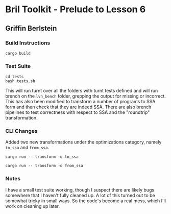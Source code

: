 # Bril Toolkit - Prelude to Lesson 6
## Griffin Berlstein

### Build Instructions

```
cargo build
```

### Test Suite
```
cd tests
bash tests.sh
```

This will run turnt over all the folders with turnt tests defined and will run
brench on the `lvn_bench` folder, grepping the output for missing or incorrect. This has also been modified to transform a number of programs to SSA form and then check that they are indeed SSA. There are also brench pipelines to test correctness with respect to SSA and the "roundtrip" transformation.

### CLI Changes

Added two new transformations under the optimizations category, namely
`to_ssa` and `from_ssa`.

```
cargo run -- transform -o to_ssa
```

```
cargo run -- transform -o from_ssa
```

### Notes
I have a small test suite working, though I suspect there are likely bugs somewhere that I haven't fully cleaned up. A lot of this turned out to be somewhat tricky in small ways. So the code's become a real mess, which I'll work on cleaning up later.
